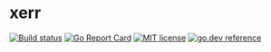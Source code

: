 # xerr

[![Build status](https://github.com/fabienbellanger/xerr/actions/workflows/CI.yml/badge.svg?branch=main)](https://github.com/fabienbellanger/xerr/actions/workflows/CI.yml)
[![Go Report Card](https://goreportcard.com/badge/github.com/fabienbellanger/xerr)](https://goreportcard.com/report/github.com/fabienbellanger/xerr)
[![MIT license](https://img.shields.io/badge/license-MIT-brightgreen.svg)](https://opensource.org/licenses/MIT)
[![go.dev reference](https://img.shields.io/badge/go.dev-reference-007d9c?logo=go&logoColor=white&style=square)](https://pkg.go.dev/github.com/fabienbellanger/xerr)
